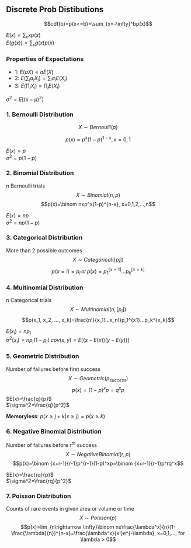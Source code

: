 ## Discrete Prob Distibutions
$$cdf(b)=p(x<=b)=\sum_{x=-\infty}^bp(x)$$

$E(x)=\sum_xxp(x)$\
$E(g(x))=\sum_xg(x)p(x)$

### Properties of Expectations
- 1: $E(aX)=aE(X)$
- 2: $E(\sum_ia_iX_i)=\sum_ia_iE(X_i)$
- 3: $E(\prod_iX_i)=\prod_iE(X_i)$

$\sigma^2=E[(x-\mu)^2]$

### 1. Bernoulli Distribution
$$X \sim Bernoulli(p)$$

$$p(x)=p^x(1-p)^{1-x}, x=0,1$$

$E(x)=p$  
$\sigma^2=p(1-p)$

### 2. Binomial Distribution
n Bernoulli trials
$$X \sim Binomial(n, p)$$
$$p(x)=\binom nxp^x(1-p)^{n-x}, x=0,1,2,...,n$$

$E(x)=np$\
$\sigma^2=np(1-p)$

### 3. Categorical Distribution
More than 2 possible outcomes
$$X \sim Categorical([p_i])$$
$$p(x=i)=p_i \, or \, p(x)=p_1^{[x=1]}...p_k^{[x=k]}$$

### 4. Multinomial Distribution
n Categorical trials
$$X \sim Multinomial(n, [p_i])$$
$$p(x_1, x_2, ..., x_k)=\frac{n!}{x_1!...x_n!}p_1^{x1}...p_k^{x_k}$$

$E(x_i)=np_i$\
$\sigma^2(x_i)=np_i(1-p_i)$
$cov(x, y)=E[(x-E(x))(y-E(y))]$

### 5. Geometric Distribution
Number of failures before first success
$$X \sim Geometric(p_{success})$$
$$p(x)=(1-p)^xp=q^xp$$
$E(x)=\frac{q}{p}$ \
$\sigma^2=\frac{q}{p^2}$

**Memoryless**: $p(x\ge j+k|x\ge j)=p(x\ge k)$

### 6. Negative Binomial Distribution
Number of failures before $r^{th}$ success
$$X \sim NegativeBinomial(r, p)$$
$$p(x)=\binom {x+r-1}{r-1}p^{r-1}(1-p)^xp=\binom {x+r-1}{r-1}p^rq^x$$

$E(x)=\frac{rq}{p}$ \
$\sigma^2=\frac{rq}{p^2}$

### 7. Poisson Distribution
Counts of rare events in given area or volume or time
$$X \sim Poisson(p)$$
$$p(x)=lim_{n\rightarrow \infty}\binom nx\frac{\lambda^x}{n}(1-\frac{\lambda}{n})^{n-x}=\frac{\lambda^x}{x!}e^{-\lambda}, x=0,1,..., for \lambda > 0$$


